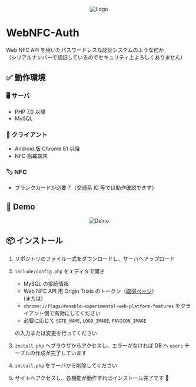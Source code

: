 <div align="center">

![Logo](https://user-images.githubusercontent.com/65624234/85921391-06c01900-b8b7-11ea-96e9-d88eb1835653.png)

</div>

# WebNFC-Auth

Web NFC API を用いたパスワードレスな認証システムのような何か  
（シリアルナンバーで認証しているのでセキュリティ上よろしくありません）

## ✅ 動作環境

### 🖥 サーバ

-   PHP 7.0 以降
-   MySQL

### 📱 クライアント

-   Android 版 Chrome 81 以降
-   NFC 搭載端末

### 🏷 NFC

-   ブランクカードが必要？（交通系 IC 等では動作確認できず）

## 👀 Demo

<div align="center">

![Demo](https://user-images.githubusercontent.com/65624234/85921579-155b0000-b8b8-11ea-85d5-4f45c044f5af.gif)

</div>

## 📦 インストール

1. リポジトリのファイル一式をダウンロードし、サーバへアップロード
2. `include/config.php` をエディタで開き

    - MySQL の接続情報
    - Web NFC API 用 Origin Trials のトークン（[取得ページ](https://developers.chrome.com/origintrials/#/view_trial/236438980436951041)）  
      (または)
    - `chrome://flags/#enable-experimental-web-platform-features` をクライアント側で有効にしてください
    - 必要に応じて `SITE_NAME`, `LOGO_IMAGE`, `FAVICON_IMAGE`

    の入力または変更を行ってください

3. `install.php` へブラウザからアクセスし、エラーがなければ DB へ `users` テーブルの作成が完了しています
4. `install.php` をサーバから削除してください
5. サイトへアクセスし、各機能が動作すればインストール完了です 🎉
